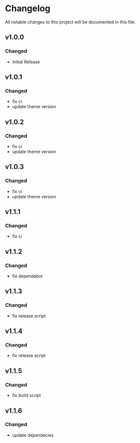 # Changelog

All notable changes to this project will be documented in this file.

## v1.0.0

### Changed

- Initial Release

## v1.0.1

### Changed

- fix ci
- update theme version

## v1.0.2

### Changed

- fix ci
- update theme version

## v1.0.3

### Changed

- fix ci
- update theme version

## v1.1.1

### Changed

- fix ci

## v1.1.2

### Changed

- fix dependabot

## v1.1.3

### Changed

- fix release script

## v1.1.4

### Changed

- fix release script

## v1.1.5

### Changed

- fix build script

## v1.1.6

### Changed

- update dependecies
